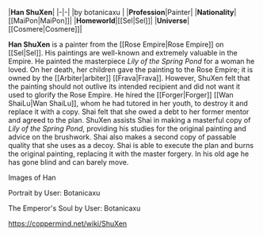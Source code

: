 |**Han ShuXen**|
|-|-|
|by  botanicaxu |
|**Profession**|Painter|
|**Nationality**|[[MaiPon\|MaiPon]]|
|**Homeworld**|[[Sel\|Sel]]|
|**Universe**|[[Cosmere\|Cosmere]]|

**Han ShuXen** is a painter from the [[Rose Empire\|Rose Empire]] on [[Sel\|Sel]]. His paintings are well-known and extremely valuable in the Empire.
He painted the masterpiece *Lily of the Spring Pond* for a woman he loved. On her death, her children gave the painting to the Rose Empire; it is owned by the [[Arbiter\|arbiter]] [[Frava\|Frava]]. However, ShuXen felt that the painting should not outlive its intended recipient and did not want it used to glorify the Rose Empire. He hired the [[Forger\|Forger]] [[Wan ShaiLu\|Wan ShaiLu]], whom he had tutored in her youth, to destroy it and replace it with a copy. Shai felt that she owed a debt to her former mentor and agreed to the plan.
ShuXen assists Shai in making a masterful copy of *Lily of the Spring Pond*, providing his studies for the original painting and advice on the brushwork. Shai also makes a second copy of passable quality that she uses as a decoy. Shai is able to execute the plan and burns the original painting, replacing it with the master forgery.
In his old age he has gone blind and can barely move.


Images of Han



Portrait by User: Botanicaxu






The Emperor's Soul by User: Botanicaxu






https://coppermind.net/wiki/ShuXen